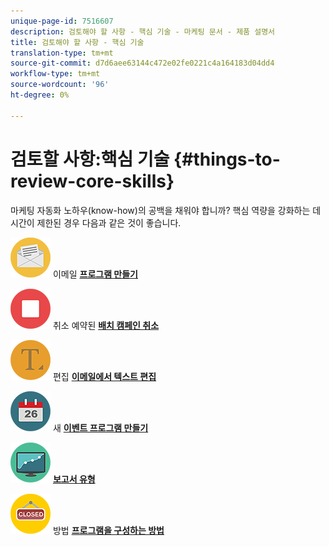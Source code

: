 ```yaml
---
unique-page-id: 7516607
description: 검토해야 할 사항 - 핵심 기술 - 마케팅 문서 - 제품 설명서
title: 검토해야 할 사항 - 핵심 기술
translation-type: tm+mt
source-git-commit: d7d6aee63144c472e02fe0221c4a164183d04dd4
workflow-type: tm+mt
source-wordcount: '96'
ht-degree: 0%

---
```



# 검토할 사항:핵심 기술 {#things-to-review-core-skills}

마케팅 자동화 노하우(know-how)의 공백을 채워야 합니까? 핵심 역량을 강화하는 데 시간이 제한된 경우 다음과 같은 것이 좋습니다.

![이메일 프로그램 만들기](assets/office-28.png) 이메일 [**프로그램 만들기**](/help/marketo/product-docs/email-marketing/email-programs/creating-an-email-program/create-an-email-program.md)

![예약된 배치 캠페인](assets/multimedia-27.png) 취소 예약된 [**배치 캠페인 취소**](/help/marketo/product-docs/core-marketo-concepts/smart-campaigns/using-smart-campaigns/cancel-a-scheduled-batch-campaign-run.md)

![이메일에서 텍스트](assets/graphic-design-tools-34.png) 편집 [**이메일에서 텍스트 편집**](/help/marketo/product-docs/email-marketing/general/email-editor-2/edit-elements-in-an-email.md)

![새 이벤트 프로그램 만들기](assets/seo-57.png) 새 [**이벤트 프로그램 만들기**](/help/marketo/product-docs/demand-generation/events/understanding-events/create-a-new-event-program.md)

![보고서 유형](assets/seo-04.png) [**보고서 유형**](/help/marketo/product-docs/reporting/basic-reporting/report-types/report-type-overview.md)

![프로그램을 구성하는](assets/shopping-09.png) 방법 [**프로그램을 구성하는 방법**](/help/marketo/product-docs/core-marketo-concepts/programs/working-with-programs/best-practice-how-to-organize-your-programs.md)
